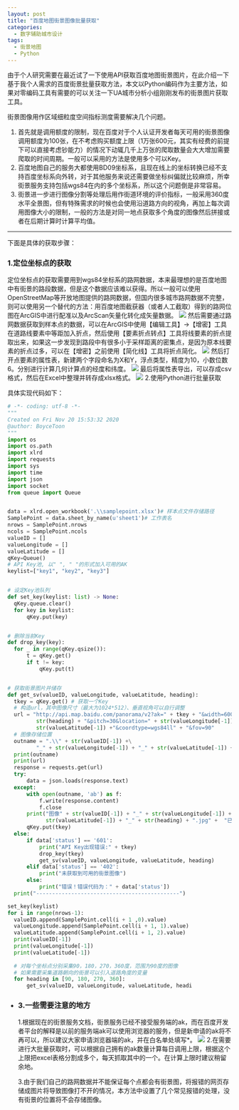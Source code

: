 ```yaml
---
layout: post
title: "百度地图街景图像批量获取"
categories:
  - 数字辅助城市设计
tags:
  - 街景地图
  - Python
---
```

由于个人研究需要在最近试了一下使用API获取百度地图街景图片，在此介绍一下基于我个人需求的百度街景批量获取方法，本文以Python编码作为主要方法，如果对零编码工具有需要的可以关注一下UA城市分析小组刚刚发布的街景图片获取工具。

街景图像用作区域细粒度空间指标测度需要解决几个问题。

1. 首先就是调用额度的限制，现在百度对于个人认证开发者每天可用的街景图像调用额度为100张，在不考虑购买额度上限（1万张600元，其实有经费的前提下可以直接考虑钞能力）的情况下动辄几千上万张的爬取数量会大大增加需要爬取的时间周期。一般可以采用的方法是使用多个可以Key。
1. 百度地图自己的服务大都使用BD09坐标系，且现在线上的坐标转换已经不支持百度坐标系向外转，对于其他服务来说还需要做坐标纠偏就比较麻烦，所幸街景服务支持包括wgs84在内的多个坐标系，所以这个问题倒是非常容易。
1. 街景进一步进行图像分割等处理后用作街道环境的评价指标，一般采用360度水平全景图，但有特殊需求的时候也会使用沿道路方向的视角，再加上每次调用图像大小的限制，一般的方法是对同一地点获取多个角度的图像然后拼接或者在后期计算时计算平均值。

---

下面是具体的获取步骤：

### 1.定位坐标点的获取

定位坐标点的获取需要用到wgs84坐标系的路网数据，本来最理想的是百度地图中有街景的路段数据，但是这个数据应该难以获得。所以一般可以使用OpenStreetMap等开放地图提供的路网数据，但国内很多城市路网数据不完整，则可以使用另一个替代的方法：用百度地图截获器（或者人工截取）得到的路网位图在ArcGIS中进行配准以及ArcScan矢量化转化成矢量数据。
![](https://github.com/Boycetoon/MinusType/blob/master/image/v2-abc80008594c0bcc6213b4903dde390c_720w.jpg?raw=true)
然后需要通过路网数据获取到样本点的数据，可以在ArcGIS中使用【编辑工具】→【增密】工具在道路线要素中等距加入折点，然后使用【要素折点转点】工具将线要素的折点提取出来，如果这一步发现到路段中有很多小于采样距离的密集点，是因为原本线要素的折点过多，可以在【增密】之前使用【简化线】工具将折点简化。
![](https://github.com/Boycetoon/MinusType/blob/master/image/v2-15f0c8f37220f00a78e02b8c0befe118_720w.jpg?raw=true)
然后打开点要素的属性表，新建两个字段命名为X和Y，浮点类型，精度为10，小数位数6。分别进行计算几何计算点的经度和纬度。
![](https://github.com/Boycetoon/MinusType/blob/master/image/v2-c60a9e4f9258f913497125020963b54e_720w.jpg?raw=true)
最后将属性表导出，可以存成csv格式，然后在Excel中整理并转存成xlsx格式。
![](https://github.com/Boycetoon/MinusType/blob/master/image/v2-d566d809a8515c516e660adb8ed21f76_720w.jpg?raw=true)
2.使用Python进行批量获取

具体实现代码如下：

```Python
# -*- coding: utf-8 -*-
"""
Created on Fri Nov 20 15:53:32 2020
@author: BoyceToon
"""
import os
import os.path
import xlrd
import requests
import sys
import time
import json
import socket
from queue import Queue


data = xlrd.open_workbook('.\\samplepoint.xlsx')# 样本点文件存储路径
SamplePoint = data.sheet_by_name(u'sheet1')# 工作表名
nrows = SamplePoint.nrows
ncols = SamplePoint.ncols
valueID = []
valueLongitude = []
valueLatitude = []
qKey=Queue()
# API Key池, 以" ", " "的形式加入可用的AK
keylist=["key1", "key2", "key3"]


# 设定Key池队列
def set_key(keylist: list) -> None:
  qKey.queue.clear()
  for key in keylist:
      qKey.put(key)


# 删除当前Key
def drop_key(key):
  for _ in range(qKey.qsize()):
      t = qKey.get()
      if t != key:
          qKey.put(t)


# 获取街景图片并储存
def get_sv(valueID, valueLongitude, valueLatitude, heading):
  tkey = qKey.get() # 获取一个Key
  # 构造url，其中图像尺寸（最大为1024*512）、垂直视角可以自行调整
  url = "http://api.map.baidu.com/panorama/v2?ak=" + tkey + "&width=600&height=480&heading=" +\
         str(heading) + "&pitch=30&location=" + str(valueLongitude[-1]) + "," +\
         str(valueLatitude[-1]) +"&coordtype=wgs84ll" + "&fov=90"
  # 图像存储位置
  outname = ".\\" + str(valueID[-1]) +\
         "_" + str(valueLongitude[-1]) + "_" + str(valueLatitude[-1]) + "_" + str(heading) + ".jpg"
  print(outname)
  print(url)
  response = requests.get(url)
  try:
      data = json.loads(response.text)
  except:
      with open(outname, 'ab') as f:
          f.write(response.content)
          f.close
      print("图像" + str(valueID[-1]) + "_" + str(valueLongitude[-1]) + "_" +\
            str(valueLatitude[-1]) + "_" + str(heading) + ".jpg" +  "已储存")
      qKey.put(tkey)
  else:
      if data['status'] == '601':
          print("API Key出现错误:" + tkey)
          drop_key(tkey)
          get_sv(valueID, valueLongitude, valueLatitude, heading)
      elif data['status'] == '402':
          print("未获取到可用的街景图像")
      else:
          print("错误！错误代码为：" + data['status'])
  print("---------------------------------------------")

set_key(keylist)
for i in range(nrows-1):
  valueID.append(SamplePoint.cell(i + 1 ,0).value)
  valueLongitude.append(SamplePoint.cell(i + 1, 1).value)
  valueLatitude.append(SamplePoint.cell(i + 1, 2).value)
  print(valueID[-1])
  print(valueLongitude[-1])
  print(valueLatitude[-1])
  
  # 对每个坐标点分别采集90，180，270，360度，范围为90度的图像
  # 如果需要采集道路朝向的街景可以引入道路角度的变量
  for heading in [90, 180, 270, 360]:
      get_sv(valueID, valueLongitude, valueLatitude, headi
```
- ### 3.一些需要注意的地方
  
  1.根据现在的街景服务文档，街景服务已经不接受服务端的ak，而在百度开发者平台的解释是以前的服务端ak可以使用浏览器的服务，但是新申请的ak将不再可以，所以建议大家申请浏览器端的ak，并在白名单处填写*。
  ![](https://github.com/Boycetoon/MinusType/blob/master/image/v2-6f60e3f8c0b0f3d9ea56c647a123da36_720w.jpg?raw=true)
  2.在需要进行大批量获取时，可以根据自己拥有的ak数量计算每日调用上限，根据这个上限把excel表格分割成多个，每天抓取其中的一个。在计算上限时建议稍留余地。
  
  3.由于我们自己的路网数据并不能保证每个点都会有街景图，将报错的网页存储成图片将导致图像打不开的情况，本方法中设置了几个常见报错的处理，没有街景的位置将不会存储图像。